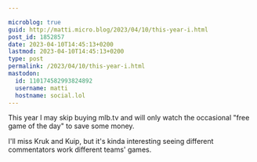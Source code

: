 ```yaml
---

microblog: true
guid: http://matti.micro.blog/2023/04/10/this-year-i.html
post_id: 1852857
date: 2023-04-10T14:45:13+0200
lastmod: 2023-04-10T14:45:13+0200
type: post
permalink: /2023/04/10/this-year-i.html
mastodon:
  id: 110174582993824892
  username: matti
  hostname: social.lol
---
```

This year I may skip buying mlb.tv and will only watch the occasional "free game of the day" to save some money.

I'll miss Kruk and Kuip, but it's kinda interesting seeing different commentators work different teams' games.
